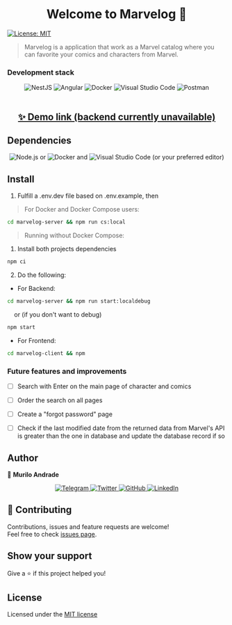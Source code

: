 <h1 align="center">Welcome to Marvelog 👋</h1>
<p>
  <a href="#" target="_blank">
    <img alt="License: MIT" src="https://img.shields.io/badge/License-MIT-yellow.svg" />
  </a>
</p>

> Marvelog is a application that work as a Marvel catalog where you can favorite your comics and characters from Marvel.

### Development stack
<div align="center"> 
  <img alt="NestJS" src="https://img.shields.io/badge/nestjs-%23E0234E.svg?style=for-the-badge&logo=nestjs&logoColor=white" />
  <img alt="Angular" src="https://img.shields.io/badge/angular-%23DD0031.svg?style=for-the-badge&logo=angular&logoColor=white"/>
  <img alt="Docker" src="https://img.shields.io/badge/docker-%230db7ed.svg?style=for-the-badge&logo=docker&logoColor=white"/>
  <img alt="Visual Studio Code" src="https://img.shields.io/badge/VisualStudioCode-0078d7.svg?style=for-the-badge&logo=visual-studio-code&logoColor=white"/>
  <img alt="Postman" src="https://img.shields.io/badge/Postman-FF6C37?style=for-the-badge&logo=postman&logoColor=red" />
</div>

<br />
<div align="center">
  <h2><a href="https://marvelog.muriloandrade.dev/" target="_blank">✨ Demo link (backend currently unavailable)</a></h2>
</div>
  
## Dependencies
<div align="center">
  <img alt="Node.js" src="https://badges.aleen42.com/src/node.svg" /> or 
  <img alt="Docker" src="https://badges.aleen42.com/src/docker.svg" /> and
  <img alt="Visual Studio Code" src="https://badges.aleen42.com/src/visual_studio_code.svg" /> (or your preferred editor)
</div>

## Install
1. Fulfill a .env.dev file based on .env.example, then

> For Docker and Docker Compose users:

```sh
cd marvelog-server && npm run cs:local
```

> Running without Docker Compose:
1. Install both projects dependencies
```sh
npm ci
```
2. Do the following:
* For Backend:
```sh
cd marvelog-server && npm run start:localdebug
```
&nbsp;&nbsp;&nbsp;&nbsp;or (if you don't want to debug)
```sh
npm start
```

* For Frontend:
```sh
cd marvelog-client && npm
```

### Future features and improvements
- [ ] Search with Enter on the main page of character and comics
- [ ] Order the search on all pages
- [ ] Create a "forgot password" page
- [ ] Check if the last modified date from the returned data from Marvel's API is greater than the one in database and update the database record if so


## Author

👤 **Murilo Andrade**
<div align="center">
  <a href="https://t.me/muriloandrade" target="_blank" title="Telegram">
    <img alt="Telegram" src="https://img.shields.io/badge/Telegram-2CA5E0?style=for-the-badge&logo=telegram&logoColor=white" />
  </a>
  <a href="https://twitter.com/andrademuriilo" target="_blank" title="Twitter">
    <img alt="Twitter" src="https://img.shields.io/badge/@andrademuriilo-%231DA1F2.svg?style=for-the-badge&logo=Twitter&logoColor=white"/>
  </a>
  <a href="https://github.com/muriiloandrade" target="_blank" title="Github">
    <img alt="GitHub" src="https://img.shields.io/badge/github-%23121011.svg?style=for-the-badge&logo=github&logoColor=white"/>
  </a>
  <a href="https://linkedin.com/in/murilo--andrade" target="_blank" title="Linkedin">
    <img alt="LinkedIn" src="https://img.shields.io/badge/linkedin-%230077B5.svg?style=for-the-badge&logo=linkedin&logoColor=white"/>
  </a>
</div>

## 🤝 Contributing

Contributions, issues and feature requests are welcome!<br />Feel free to check [issues page](https://github.com/muriiloandrade/marvelog/issues). 

## Show your support

Give a ⭐️ if this project helped you!

## License

Licensed under the [MIT license](LICENSE)

